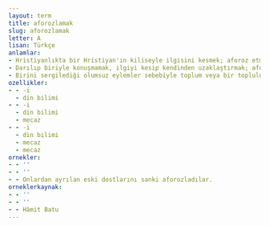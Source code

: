 ```yaml
---
layout: term
title: aforozlamak
slug: aforozlamak
letter: A
lisan: Türkçe
anlamlar:
- Hristiyanlıkta bir Hristiyan'ın kiliseyle ilgisini kesmek; aforoz etmek
- Darılıp biriyle konuşmamak, ilgiyi kesip kendinden uzaklaştırmak; aforoz etmek
- Birini sergilediği olumsuz eylemler sebebiyle toplum veya bir topluluktan dışlamak; aforoz etmek, toplum dışılamak
ozellikler:
- - -i
  - din bilimi
- - -i
  - din bilimi
  - mecaz
- - -i
  - din bilimi
  - mecaz
  - mecaz
ornekler:
- - ''
- - ''
- - Onlardan ayrılan eski dostlarını sanki aforozladılar.
orneklerkaynak:
- - ''
- - ''
- - Hâmit Batu
---
```

